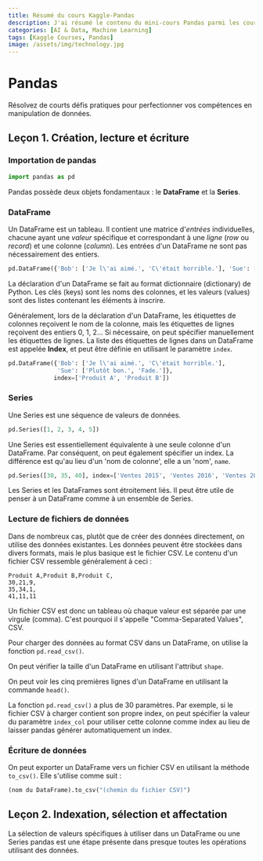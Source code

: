 ```yaml
---
title: Résumé du cours Kaggle-Pandas
description: J'ai résumé le contenu du mini-cours Pandas parmi les cours publics de Kaggle.
categories: [AI & Data, Machine Learning]
tags: [Kaggle Courses, Pandas]
image: /assets/img/technology.jpg
---
```

# Pandas
Résolvez de courts défis pratiques pour perfectionner vos compétences en manipulation de données.

## Leçon 1. Création, lecture et écriture
### Importation de pandas
```python
import pandas as pd
```
Pandas possède deux objets fondamentaux : le **DataFrame** et la **Series**.

### DataFrame
Un DataFrame est un tableau. Il contient une matrice d'*entrées* individuelles, chacune ayant une *valeur* spécifique et correspondant à une *ligne* (*row* ou *record*) et une colonne (*column*). Les entrées d'un DataFrame ne sont pas nécessairement des entiers.
```python
pd.DataFrame({'Bob': ['Je l\'ai aimé.', 'C\'était horrible.'], 'Sue': ['Plutôt bon.', 'Fade.']})
```
La déclaration d'un DataFrame se fait au format dictionnaire (dictionary) de Python. Les clés (keys) sont les noms des colonnes, et les valeurs (values) sont des listes contenant les éléments à inscrire.

Généralement, lors de la déclaration d'un DataFrame, les étiquettes de colonnes reçoivent le nom de la colonne, mais les étiquettes de lignes reçoivent des entiers 0, 1, 2... Si nécessaire, on peut spécifier manuellement les étiquettes de lignes. La liste des étiquettes de lignes dans un DataFrame est appelée **Index**, et peut être définie en utilisant le paramètre ```index```.
```python
pd.DataFrame({'Bob': ['Je l\'ai aimé.', 'C\'était horrible.'], 
              'Sue': ['Plutôt bon.', 'Fade.']},
             index=['Produit A', 'Produit B'])
```

### Series
Une Series est une séquence de valeurs de données.
```python
pd.Series([1, 2, 3, 4, 5])
```
Une Series est essentiellement équivalente à une seule colonne d'un DataFrame. Par conséquent, on peut également spécifier un index. La différence est qu'au lieu d'un 'nom de colonne', elle a un 'nom', ```name```.
```python
pd.Series([30, 35, 40], index=['Ventes 2015', 'Ventes 2016', 'Ventes 2017'], name='Produit A')
```
Les Series et les DataFrames sont étroitement liés. Il peut être utile de penser à un DataFrame comme à un ensemble de Series.

### Lecture de fichiers de données
Dans de nombreux cas, plutôt que de créer des données directement, on utilise des données existantes. Les données peuvent être stockées dans divers formats, mais le plus basique est le fichier CSV. Le contenu d'un fichier CSV ressemble généralement à ceci :
```
Produit A,Produit B,Produit C,
30,21,9,
35,34,1,
41,11,11
```
Un fichier CSV est donc un tableau où chaque valeur est séparée par une virgule (comma). C'est pourquoi il s'appelle "Comma-Separated Values", CSV.

Pour charger des données au format CSV dans un DataFrame, on utilise la fonction ```pd.read_csv()```.

On peut vérifier la taille d'un DataFrame en utilisant l'attribut ```shape```.

On peut voir les cinq premières lignes d'un DataFrame en utilisant la commande ```head()```.

La fonction ```pd.read_csv()``` a plus de 30 paramètres. Par exemple, si le fichier CSV à charger contient son propre index, on peut spécifier la valeur du paramètre ```index_col``` pour utiliser cette colonne comme index au lieu de laisser pandas générer automatiquement un index.

### Écriture de données
On peut exporter un DataFrame vers un fichier CSV en utilisant la méthode ```to_csv()```. Elle s'utilise comme suit :
```python
(nom du DataFrame).to_csv("(chemin du fichier CSV)")
```

## Leçon 2. Indexation, sélection et affectation
La sélection de valeurs spécifiques à utiliser dans un DataFrame ou une Series pandas est une étape présente dans presque toutes les opérations utilisant des données.
